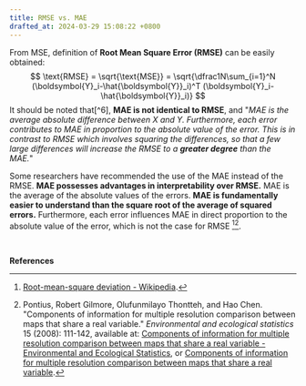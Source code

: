 ```yaml
---
title: RMSE vs. MAE
drafted_at: 2024-03-29 15:08:22 +0800
---
```


From MSE, definition of **Root Mean Square Error (RMSE)** can be easily obtained:
$$
\text{RMSE} = \sqrt{\text{MSE}} = \sqrt{\dfrac1N\sum_{i=1}^N
(\boldsymbol{Y}_i-\hat{\boldsymbol{Y}}_i)^T
(\boldsymbol{Y}_i-\hat{\boldsymbol{Y}}_i)}
$$
It should be noted that[^6], **MAE is not identical to RMSE**, and "*MAE is the average absolute difference between X and Y. Furthermore, each error contributes to MAE in proportion to the absolute value of the error. This is in contrast to RMSE which involves squaring the differences, so that a few large differences will increase the RMSE to a **greater degree** than the MAE.*"

Some researchers have recommended the use of the MAE instead of the RMSE. **MAE possesses advantages in interpretability over RMSE.** MAE is the average of the absolute values of the errors. **MAE is fundamentally easier to understand than the square root of the average of squared errors.** Furthermore, each error influences MAE in direct proportion to the absolute value of the error, which is not the case for RMSE [^9][^10].

<br>

**References**

[^9]: [Root-mean-square deviation - Wikipedia](https://en.wikipedia.org/wiki/Root-mean-square_deviation).
[^10]: Pontius, Robert Gilmore, Olufunmilayo Thontteh, and Hao Chen. "Components of information for multiple resolution comparison between maps that share a real variable." *Environmental and ecological statistics* 15 (2008): 111-142, available at: [Components of information for multiple resolution comparison between maps that share a real variable - Environmental and Ecological Statistics](https://link.springer.com/article/10.1007/s10651-007-0043-y), or [Components of information for multiple resolution comparison between maps that share a real variable](https://commons.clarku.edu/cgi/viewcontent.cgi?params=/context/faculty_geography/article/1769/&path_info=GeogFacWorks_Pontius_Components_2006.pdf).